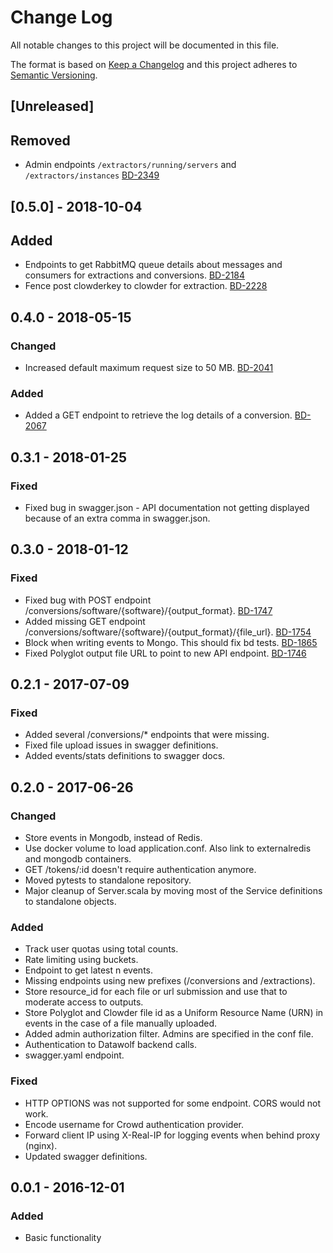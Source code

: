 # Change Log
All notable changes to this project will be documented in this file.

The format is based on [Keep a Changelog](http://keepachangelog.com/)
and this project adheres to [Semantic Versioning](http://semver.org/).

## [Unreleased]

## Removed
 - Admin endpoints ```/extractors/running/servers``` and ```/extractors/instances``` [BD-2349](https://opensource.ncsa.illinois.edu/jira/browse/BD-2349) 

## [0.5.0] - 2018-10-04

## Added
 - Endpoints to get RabbitMQ queue details about messages and consumers for extractions and conversions. 
 [BD-2184](https://opensource.ncsa.illinois.edu/jira/browse/BD-2184)
- Fence post clowderkey to clowder for extraction.
 [BD-2228](https://opensource.ncsa.illinois.edu/jira/browse/BD-2228)

## 0.4.0 - 2018-05-15

### Changed
 - Increased default maximum request size to 50 MB.
   [BD-2041](https://opensource.ncsa.illinois.edu/jira/browse/BD-2041)

### Added
 - Added a GET endpoint to retrieve the log details of a conversion.
   [BD-2067](https://opensource.ncsa.illinois.edu/jira/browse/BD-2067)

## 0.3.1 - 2018-01-25

### Fixed
- Fixed bug in swagger.json - API documentation not getting displayed because of an extra comma in swagger.json.

## 0.3.0 - 2018-01-12

### Fixed
- Fixed bug with POST endpoint /conversions/software/{software}/{output_format}. 
  [BD-1747](https://opensource.ncsa.illinois.edu/jira/browse/BD-1747)
- Added missing GET endpoint /conversions/software/{software}/{output_format}/{file_url}. 
  [BD-1754](https://opensource.ncsa.illinois.edu/jira/browse/BD-1754)
- Block when writing events to Mongo. This should fix bd tests.
  [BD-1865](https://opensource.ncsa.illinois.edu/jira/browse/BD-1865)
- Fixed Polyglot output file URL to point to new API endpoint.
  [BD-1746](https://opensource.ncsa.illinois.edu/jira/browse/BD-1746)

## 0.2.1 - 2017-07-09
### Fixed
- Added several /conversions/* endpoints that were missing.
- Fixed file upload issues in swagger definitions.
- Added events/stats definitions to swagger docs.

## 0.2.0 - 2017-06-26
### Changed
- Store events in Mongodb, instead of Redis.
- Use docker volume to load application.conf. Also link to externalredis and mongodb containers.
- GET /tokens/:id doesn't require authentication anymore.
- Moved pytests to standalone repository.
- Major cleanup of Server.scala by moving most of the Service definitions to standalone objects.

### Added
- Track user quotas using total counts.
- Rate limiting using buckets.
- Endpoint to get latest n events.
- Missing endpoints using new prefixes (/conversions and /extractions).
- Store resource_id for each file or url submission and use that to moderate access to outputs.
- Store Polyglot and Clowder file id as a Uniform Resource Name (URN) in events in the case of a file manually uploaded.
- Added admin authorization filter. Admins are specified in the conf file.
- Authentication to Datawolf backend calls.
- swagger.yaml endpoint.

### Fixed
- HTTP OPTIONS was not supported for some endpoint. CORS would not work.
- Encode username for Crowd authentication provider.
- Forward client IP using X-Real-IP for logging events when behind proxy (nginx).
- Updated swagger definitions.

## 0.0.1 - 2016-12-01
### Added
- Basic functionality
